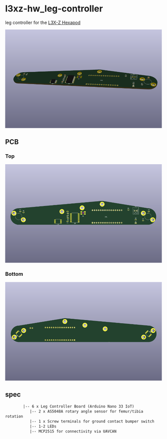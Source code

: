 # l3xz-hw_leg-controller

leg controller for the [L3X-Z Hexapod](https://github.com/107-systems/l3xz-hw)

![l3xz-hw_leg-controller rendering](docs/images/l3xz-hw_leg-controller_rendering.png)

## PCB

### Top

![l3xz-hw_leg-controller PCB top](docs/images/l3xz-hw_leg-controller_top.png)

### Bottom

![l3xz-hw_leg-controller PCB bot](docs/images/l3xz-hw_leg-controller_bot.png)



## spec

```
        |-- 6 x Leg Controller Board (Arduino Nano 33 IoT)
           |-- 2 x AS5048A rotary angle sensor for femur/tibia rotation
           |-- 1 x Screw terminals for ground contact bumper switch
           |-- 1-2 LEDs
           |-- MCP2515 for connectivity via UAVCAN
```
